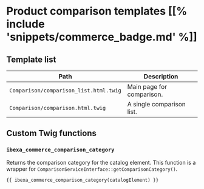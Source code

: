 # Product comparison templates [[% include 'snippets/commerce_badge.md' %]]

## Template list

|Path|Description|
|--- |--- |
|`Comparison/comparison_list.html.twig`|Main page for comparison.|
|`Comparison/comparison.html.twig`|A single comparison list.|

## Custom Twig functions

### `ibexa_commerce_comparison_category`

Returns the comparison category for the catalog element.
This function is a wrapper for `ComparisonServiceInterface::getComparisonCategory()`.

``` html+twig
{{ ibexa_commerce_comparison_category(catalogElement) }}
```
